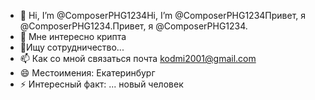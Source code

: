 - 👋 Hi, I’m @ComposerPHG1234Hi, I’m @ComposerPHG1234Привет, я @ComposerPHG1234.Привет, я @ComposerPHG1234.
- 👀 Мне интересно крипта
- 💞️Ищу сотрудничество...
- 📫 Как со мной связаться почта kodmi2001@gmail.com
- 😄 Местоимения: Екатеринбург 
- ⚡ Интересный факт: ... новый человек
